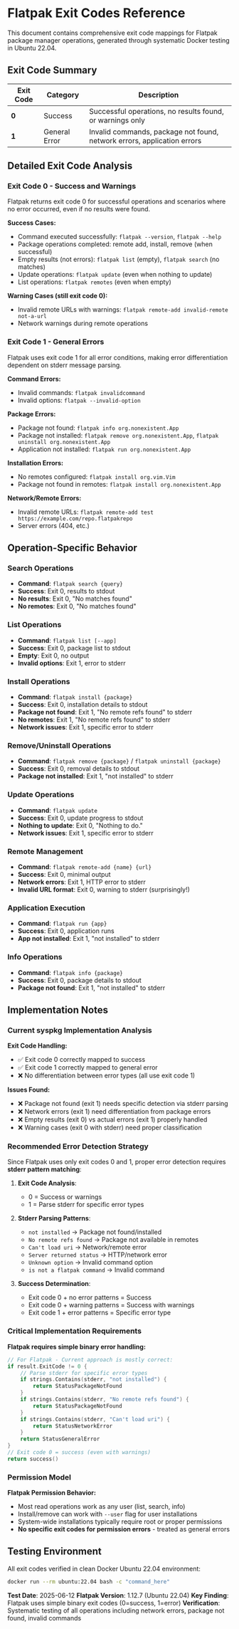 # Flatpak Exit Codes Reference

This document contains comprehensive exit code mappings for Flatpak package manager operations, generated through systematic Docker testing in Ubuntu 22.04.

## Exit Code Summary

| Exit Code | Category | Description |
|-----------|----------|-------------|
| **0** | Success | Successful operations, no results found, or warnings only |
| **1** | General Error | Invalid commands, package not found, network errors, application errors |

## Detailed Exit Code Analysis

### Exit Code 0 - Success and Warnings

Flatpak returns exit code 0 for successful operations and scenarios where no error occurred, even if no results were found.

**Success Cases:**
- Command executed successfully: `flatpak --version`, `flatpak --help`
- Package operations completed: remote add, install, remove (when successful)
- Empty results (not errors): `flatpak list` (empty), `flatpak search` (no matches)
- Update operations: `flatpak update` (even when nothing to update)
- List operations: `flatpak remotes` (even when empty)

**Warning Cases (still exit code 0):**
- Invalid remote URLs with warnings: `flatpak remote-add invalid-remote not-a-url`
- Network warnings during remote operations

### Exit Code 1 - General Errors

Flatpak uses exit code 1 for all error conditions, making error differentiation dependent on stderr message parsing.

**Command Errors:**
- Invalid commands: `flatpak invalidcommand`
- Invalid options: `flatpak --invalid-option`

**Package Errors:**
- Package not found: `flatpak info org.nonexistent.App`
- Package not installed: `flatpak remove org.nonexistent.App`, `flatpak uninstall org.nonexistent.App`
- Application not installed: `flatpak run org.nonexistent.App`

**Installation Errors:**
- No remotes configured: `flatpak install org.vim.Vim`
- Package not found in remotes: `flatpak install org.nonexistent.App`

**Network/Remote Errors:**
- Invalid remote URLs: `flatpak remote-add test https://example.com/repo.flatpakrepo`
- Server errors (404, etc.)

## Operation-Specific Behavior

### Search Operations
- **Command**: `flatpak search {query}`
- **Success**: Exit 0, results to stdout
- **No results**: Exit 0, "No matches found"
- **No remotes**: Exit 0, "No matches found"

### List Operations
- **Command**: `flatpak list [--app]`
- **Success**: Exit 0, package list to stdout
- **Empty**: Exit 0, no output
- **Invalid options**: Exit 1, error to stderr

### Install Operations
- **Command**: `flatpak install {package}`
- **Success**: Exit 0, installation details to stdout
- **Package not found**: Exit 1, "No remote refs found" to stderr
- **No remotes**: Exit 1, "No remote refs found" to stderr
- **Network issues**: Exit 1, specific error to stderr

### Remove/Uninstall Operations
- **Command**: `flatpak remove {package}` / `flatpak uninstall {package}`
- **Success**: Exit 0, removal details to stdout
- **Package not installed**: Exit 1, "not installed" to stderr

### Update Operations
- **Command**: `flatpak update`
- **Success**: Exit 0, update progress to stdout
- **Nothing to update**: Exit 0, "Nothing to do."
- **Network issues**: Exit 1, specific error to stderr

### Remote Management
- **Command**: `flatpak remote-add {name} {url}`
- **Success**: Exit 0, minimal output
- **Network errors**: Exit 1, HTTP error to stderr
- **Invalid URL format**: Exit 0, warning to stderr (surprisingly!)

### Application Execution
- **Command**: `flatpak run {app}`
- **Success**: Exit 0, application runs
- **App not installed**: Exit 1, "not installed" to stderr

### Info Operations
- **Command**: `flatpak info {package}`
- **Success**: Exit 0, package details to stdout
- **Package not found**: Exit 1, "not installed" to stderr

## Implementation Notes

### Current syspkg Implementation Analysis

**Exit Code Handling:**
- ✅ Exit code 0 correctly mapped to success
- ✅ Exit code 1 correctly mapped to general error
- ❌ No differentiation between error types (all use exit code 1)

**Issues Found:**
- ❌ Package not found (exit 1) needs specific detection via stderr parsing
- ❌ Network errors (exit 1) need differentiation from package errors
- ❌ Empty results (exit 0) vs actual errors (exit 1) properly handled
- ❌ Warning cases (exit 0 with stderr) need proper classification

### Recommended Error Detection Strategy

Since Flatpak uses only exit codes 0 and 1, proper error detection requires **stderr pattern matching**:

1. **Exit Code Analysis**:
   - 0 = Success or warnings
   - 1 = Parse stderr for specific error types

2. **Stderr Parsing Patterns**:
   - `not installed` → Package not found/installed
   - `No remote refs found` → Package not available in remotes
   - `Can't load uri` → Network/remote error
   - `Server returned status` → HTTP/network error
   - `Unknown option` → Invalid command option
   - `is not a flatpak command` → Invalid command

3. **Success Determination**:
   - Exit code 0 + no error patterns = Success
   - Exit code 0 + warning patterns = Success with warnings
   - Exit code 1 + error patterns = Specific error type

### Critical Implementation Requirements

**Flatpak requires simple binary error handling:**

```go
// For Flatpak - Current approach is mostly correct:
if result.ExitCode != 0 {
    // Parse stderr for specific error types
    if strings.Contains(stderr, "not installed") {
        return StatusPackageNotFound
    }
    if strings.Contains(stderr, "No remote refs found") {
        return StatusPackageNotFound
    }
    if strings.Contains(stderr, "Can't load uri") {
        return StatusNetworkError
    }
    return StatusGeneralError
}
// Exit code 0 = success (even with warnings)
return success()
```

### Permission Model

**Flatpak Permission Behavior:**
- Most read operations work as any user (list, search, info)
- Install/remove can work with `--user` flag for user installations
- System-wide installations typically require root or proper permissions
- **No specific exit codes for permission errors** - treated as general errors

## Testing Environment

All exit codes verified in clean Docker Ubuntu 22.04 environment:
```bash
docker run --rm ubuntu:22.04 bash -c "command_here"
```

**Test Date**: 2025-06-12
**Flatpak Version**: 1.12.7 (Ubuntu 22.04)
**Key Finding**: Flatpak uses simple binary exit codes (0=success, 1=error)
**Verification**: Systematic testing of all operations including network errors, package not found, invalid commands
